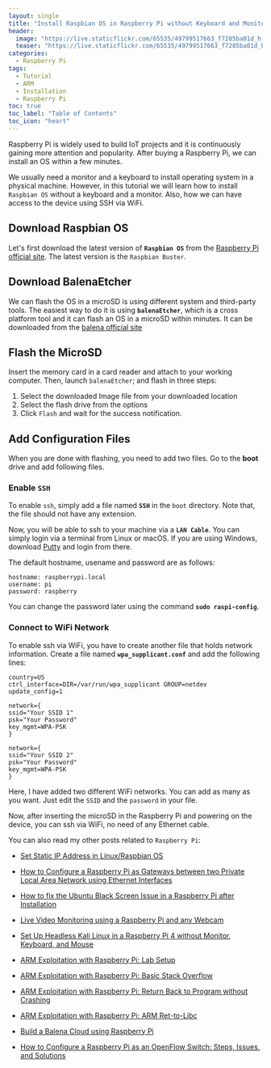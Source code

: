 ```yaml
---
layout: single
title: "Install Raspbian OS in Raspberry Pi without Keyboard and Monitor"
header:
  image: "https://live.staticflickr.com/65535/49799517663_f7285ba01d_h.jpg"
  teaser: "https://live.staticflickr.com/65535/49799517663_f7285ba01d_h.jpg"
categories:
  - Raspberry Pi
tags:
  - Tutorial
  - ARM
  - Installation
  - Raspberry Pi
toc: true
toc_label: "Table of Contents"
toc_icon: "heart"
---
```


Raspberry Pi is widely used to build IoT projects and it is continuously gaining more attention and popularity. After buying a Raspberry Pi, we can install an OS within a few minutes.

We usually need a monitor and a keyboard to install operating system in a physical machine. However, in this tutorial we will learn how to install `Raspbian OS` without a keyboard and a monitor. Also, how we can have access to the device using SSH via WiFi.

## Download Raspbian OS
Let's first download the latest version of **`Raspbian OS`** from the [Raspberry Pi official site](https://www.raspberrypi.org/downloads/raspbian/). The latest version is the `Raspbian Buster`.

## Download BalenaEtcher
We can flash the OS in a microSD is using different system and third-party tools. The easiest way to do it is using **`balenaEtcher`**, which is a cross platform tool and it can flash an OS in a microSD within minutes. It can be downloaded from the [balena official site](https://www.balena.io/etcher/)

## Flash the MicroSD
Insert the memory card in a card reader and attach to your working computer. Then, launch `balenaEtcher`; and flash in three steps:

1. Select the downloaded Image file from your downloaded location
2. Select the flash drive from the options
3. Click `Flash` and wait for the success notification.

## Add Configuration Files
When you are done with flashing, you need to add two files. Go to the **boot** drive and add following files.

### Enable `SSH`
To enable `ssh`, simply add a file named **`SSH`** in the `boot` directory. Note that, the file should not have any extension. 

Now, you will be able to ssh to your machine via a **`LAN Cable`**. You can simply login via a terminal from Linux or macOS. If you are using Windows, download [Putty](https://www.chiark.greenend.org.uk/~sgtatham/putty/) and login from there.

The default hostname, usename and password are as follows:
```
hostname: raspberrypi.local
username: pi
password: raspberry
```
You can change the password later using the command **`sudo raspi-config`**.

### Connect to WiFi Network
To enable ssh via WiFi, you have to create another file that holds network information. Create a file named **`wpa_supplicant.conf`** and add the following lines:
```
country=US
ctrl_interface=DIR=/var/run/wpa_supplicant GROUP=netdev
update_config=1

network={
ssid="Your SSID 1"
psk="Your Password"
key_mgmt=WPA-PSK
}

network={
ssid="Your SSID 2"
psk="Your Password"
key_mgmt=WPA-PSK
}
```

Here, I have added two different WiFi networks. You can add as many as you want. Just edit the `SSID` and the `password` in your file. 

Now, after inserting the microSD in the Raspberry Pi and powering on the device, you can ssh via WiFi, no need of any Ethernet cable.


You can also read my other posts related to `Raspberry Pi`:

* [Set Static IP Address in Linux/Raspbian OS](https://shantoroy.com/linux/set-static-hostname-linux-mac-windows-raspbian/)

* [How to Configure a Raspberry Pi as Gateways between two Private Local Area Network using Ethernet Interfaces](https://shantoroy.com/raspberry%20pi/how-to-configure-raspberry-pi-as-gateway/)

* [How to fix the Ubuntu Black Screen Issue in a Raspberry Pi after Installation](https://shantoroy.com/ubuntu/ubuntu-HDMI-black-screen-issue-in-raspberry-pi/)

* [Live Video Monitoring using a Raspberry Pi and any Webcam](https://shantoroy.com/raspberry%20pi/live-monitoring-using-raspberry-pi-and-any-webcam/)

* [Set Up Headless Kali Linux in a Raspberry Pi 4 without Monitor, Keyboard, and Mouse](https://shantoroy.com/security/install-kali-linux-in-raspberry-pi-4/)

* [ARM Exploitation with Raspberry Pi: Lab Setup](https://shantoroy.com/security/ARM-exploitation-Raspberry-Pi-lab-setup/)

* [ARM Exploitation with Raspberry Pi: Basic Stack Overflow](https://shantoroy.com/security/ARM-exploitation-raspberry-pi-stack-overflow/)

* [ARM Exploitation with Raspberry Pi: Return Back to Program without Crashing](https://shantoroy.com/security/avoid-segmentation-fault-return-from-shellcode/)

* [ARM Exploitation with Raspberry Pi: ARM Ret-to-Libc](https://shantoroy.com/security/ret-to-libc-arm-exploitation-raspberry-pi/)

* [Build a Balena Cloud using Raspberry Pi](https://shantoroy.com/raspberry%20pi/balenaOS-install-raspberry-pi-balenacloud/)

-   [How to Configure a Raspberry Pi as an OpenFlow Switch: Steps, Issues, and Solutions](https://shantoroy.com/openflow/how-to-configure-raspberry-pi-as-open-flow-switch/)
<!--stackedit_data:
eyJoaXN0b3J5IjpbOTAzOTgwMjA2LDE4NTAxNzc0MTQsLTEyNz
YwMDUzODgsLTEzNjY2MDcwMTJdfQ==
-->